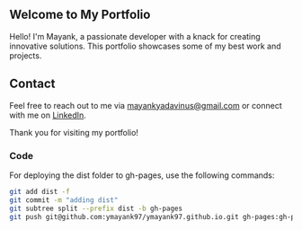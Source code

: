 ## Welcome to My Portfolio

Hello! I'm Mayank, a passionate developer with a knack for creating innovative solutions. This portfolio showcases some of my best work and projects.

## Contact

Feel free to reach out to me via [mayankyadavinus@gmail.com](mayankyadavinus@gmail.com) or connect with me on [LinkedIn](https://linkedin.com/in/mayank-yadav97).

Thank you for visiting my portfolio!

### Code

For deploying the dist folder to gh-pages, use the following commands:

```bash
git add dist -f
git commit -m "adding dist"
git subtree split --prefix dist -b gh-pages
git push git@github.com:ymayank97/ymayank97.github.io.git gh-pages:gh-pages --force
```
